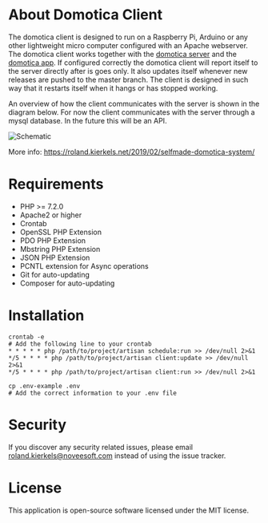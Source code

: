 # About Domotica Client
The domotica client is designed to run on a Raspberry Pi, Arduino or any other lightweight micro computer configured with an Apache webserver. The domotica client works together with the [domotica server](https://github.com/rcjkierkels/domotica-server) and the [domotica app](https://github.com/rcjkierkels/domotica-app). If configured correctly the domotica client will report itself to the server directly after is goes only. It also updates itself whenever new releases are pushed to the master branch. The client is designed in such way that it restarts itself when it hangs or has stopped working.

An overview of how the client communicates with the server is shown in the diagram below. For now the client communicates with the server through a mysql database. In the future this will be an API.

![Schematic](https://roland.kierkels.net/wp-content/uploads/2019/02/domotica-diagram-1.png)

More info: https://roland.kierkels.net/2019/02/selfmade-domotica-system/

# Requirements
* PHP >= 7.2.0
* Apache2 or higher
* Crontab
* OpenSSL PHP Extension
* PDO PHP Extension
* Mbstring PHP Extension
* JSON PHP Extension
* PCNTL extension for Async operations
* Git for auto-updating
* Composer for auto-updating

# Installation
```
crontab -e
# Add the following line to your crontab
* * * * * php /path/to/project/artisan schedule:run >> /dev/null 2>&1
*/5 * * * * php /path/to/project/artisan client:update >> /dev/null 2>&1
*/5 * * * * php /path/to/project/artisan client:run >> /dev/null 2>&1

cp .env-example .env
# Add the correct information to your .env file
```

# Security
If you discover any security related issues, please email roland.kierkels@noveesoft.com instead of using the issue tracker.

# License
This application is open-source software licensed under the MIT license.